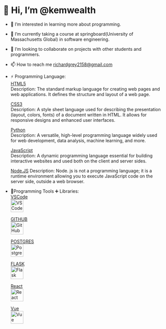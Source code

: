 # 👋 Hi, I’m @kemwealth    

- 👀 I’m interested in learning more about programming.
- 🌱 I’m currently taking a course at springboard(University of Massachusetts Global) in software engineering.
- 💞️ I’m looking to collaborate on projects with other students and programmers.
- 📫 How to reach me richardgrey2158@gmail.com
- ⚡ Programming Language:  
  [ HTML5]( https://developer.mozilla.org/en-US/docs/Web/HTML)    
  Description: The standard markup language for creating web pages and web applications. It defines the structure and layout of a web page.  

  [CSS3]( https://developer.mozilla.org/en-US/docs/Web/CSS)  
  Description: A style sheet language used for describing the presentation (layout, colors, fonts) of a document written in HTML. It allows for responsive designs and enhanced user interfaces.  

  [Python](https://www.python.org)  
  Description: A versatile, high-level programming language widely used for web development, data analysis, machine learning, and more.  

  [JavaScript](https://www.javascript.com)  
  Description: A dynamic programming language essential for building interactive websites and used both on the client and server sides.
  
  [Node.JS](https://nodejs.org/en)
  Description: Node. js is not a programming language; it is a runtime environment allowing you to execute JavaScript code on the server side, outside a web browser.  

 - 🚀Programming Tools ➕ Libraries:       
      [VSCode](https://code.visualstudio.com/)                      
       <img src="https://code.visualstudio.com/assets/images/code-stable.png" alt="VSCode" width="40"/>    
      
      [GITHUB](https://github.com)  
      <img src="https://github.githubassets.com/images/modules/logos_page/GitHub-Mark.png" alt="GitHub" width="40"/>        
       
      [POSTGRES](https://www.postgresql.org)  
      <img src="https://www.postgresql.org/media/img/about/press/elephant.png" alt="PostgreSQL" width="40"/>    
       
      [FLASK](https://flask.palletsprojects.com)  
      <img src="https://flask.palletsprojects.com/en/3.0.x/_images/flask-horizontal.png" alt="Flask" width="40"/>    
         
      [React](https://reactjs.org)  
      <img src="https://reactjs.org/logo-og.png" alt="React" width="40"/>    
       
      [Vue](https://vuejs.org)  
       <img src="https://vuejs.org/images/logo.png" alt="Vue" width="40"/>         
    
<!---
kemwealth/kemwealth is a ✨ special ✨ repository because its `README.md` (this file) appears on your GitHub profile.
You can click the Preview link to take a look at your changes.
--->
